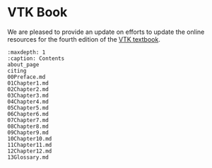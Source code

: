 # VTK Book

We are pleased to provide an update on efforts to update the online
resources for the fourth edition of the  [VTK textbook](https://vtk.org/vtk-textbook).


```{toctree}
:maxdepth: 1
:caption: Contents
about_page
citing
00Preface.md
01Chapter1.md
02Chapter2.md
03Chapter3.md
04Chapter4.md
05Chapter5.md
06Chapter6.md
07Chapter7.md
08Chapter8.md
09Chapter9.md
10Chapter10.md
11Chapter11.md
12Chapter12.md
13Glossary.md
```
